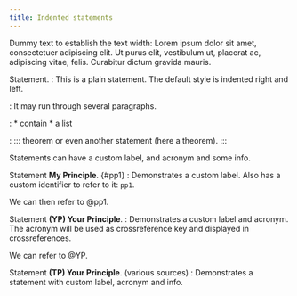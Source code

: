 ```yaml
---
title: Indented statements
---
```


Dummy text to establish the text width: Lorem ipsum dolor sit amet, consectetuer adipiscing elit. Ut purus elit, vestibulum ut, placerat ac, adipiscing vitae, felis. Curabitur dictum gravida mauris.

Statement.
: This is a plain statement. The default style is indented right 
    and left.

: It may run through several paragraphs.

:   * contain 
    * a list

:   ::: theorem
    or even another statement (here a theorem).
    :::

Statements can have a custom label, and acronym and some info.

Statement __My Principle__. {#pp1}
: Demonstrates a custom label. Also has a custom identifier to
    refer to it: `pp1`. 

We can then refer to @pp1.

Statement __(YP) Your Principle__.
: Demonstrates a custom label and acronym. The acronym
    will be used as crossreference key and displayed in 
    crossreferences.

We can refer to @YP.

Statement __(TP) Your Principle__. (various sources)
: Demonstrates a statement with custom label, acronym and info. 


